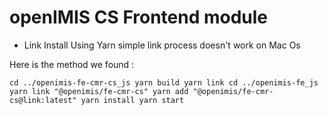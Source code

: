 # openIMIS CS Frontend module

- Link Install
Using Yarn simple link process doesn't work on Mac Os 

Here is the method we found : 

`
cd ../openimis-fe-cmr-cs_js
yarn build
yarn link
cd ../openimis-fe_js
yarn link "@openimis/fe-cmr-cs"
yarn add "@openimis/fe-cmr-cs@link:latest"
yarn install
yarn start
`